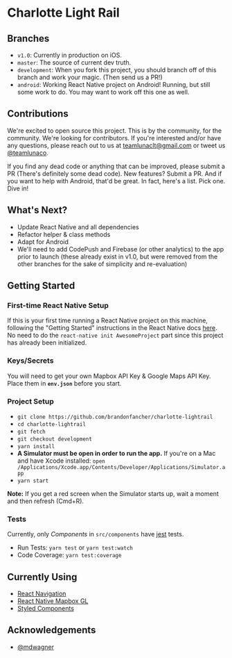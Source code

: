 # Charlotte Light Rail

## Branches
* `v1.0`: Currently in production on iOS.
* `master`: The source of current dev truth.
* `development`: When you fork this project, you should branch off of this branch and work your magic. (Then send us a PR!)
* `android`: Working React Native project on Android! Running, but still some work to do. You may want to work off this one as well.

## Contributions
We're excited to open source this project. This is by the community, for the community. We're looking for contributors. If you're interested and/or have any questions, please reach out to us at teamlunaclt@gmail.com or tweet us [@teamlunaco](https://twitter.com/teamlunaco).

If you find any dead code or anything that can be improved, please submit a PR (There's definitely some dead code). New features? Submit a PR. And if you want to help with Android, that'd be great. In fact, here's a list. Pick one. Dive in!

## What's Next?
* Update React Native and all dependencies
* Refactor helper & class methods
* Adapt for Android
* We'll need to add CodePush and Firebase (or other analytics) to the app prior to launch (these already exist in v1.0, but were removed from the other branches for the sake of simplicity and re-evaluation)

## Getting Started

### First-time React Native Setup

If this is your first time running a React Native project on this machine, following the "Getting Started" instructions in the React Native docs [here](https://facebook.github.io/react-native/docs/getting-started.html#requirements). No need to do the `react-native init AwesomeProject` part since this project has already been initialized.

### Keys/Secrets

You will need to get your own Mapbox API Key & Google Maps API Key. Place them in **`env.json`** before you start.

### Project Setup

* `git clone https://github.com/brandonfancher/charlotte-lightrail`
* `cd charlotte-lightrail`
* `git fetch`
* `git checkout development`
* `yarn install`
* **A Simulator must be open in order to run the app.** If you're on a Mac and have Xcode installed: `open /Applications/Xcode.app/Contents/Developer/Applications/Simulator.app`
* `yarn start`

**Note:** If you get a red screen when the Simulator starts up, wait a moment and then refresh (Cmd+R).

### Tests

Currently, only _Components_ in `src/components` have [jest](https://facebook.github.io/jest/) tests.
* Run Tests: `yarn test` or `yarn test:watch`
* Code Coverage: `yarn test:coverage`

## Currently Using

* [React Navigation](https://github.com/react-community/react-navigation)
* [React Native Mapbox GL](https://github.com/mapbox/react-native-mapbox-gl)
* [Styled Components](https://github.com/styled-components/styled-components)

## Acknowledgements

* [@mdwagner](https://github.com/mdwagner)